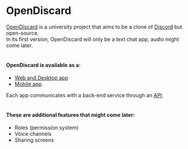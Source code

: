 # OpenDiscard
[OpenDiscard](https://opendiscard.com/) is a university project that aims to be a clone of [Discord](https://discord.com/) but open-source.  
In its first version, OpenDiscard will only be a text chat app, audio might come later.    
&nbsp;

#### OpenDiscard is available as a:
- [Web and Desktop app](https://github.com/ClementDreptin/OpenDiscard/tree/master/app/)
- [Mobile app](https://github.com/ClementDreptin/OpenDiscard/tree/master/mobile-app/)

Each app communicates with a back-end service through an [API](https://github.com/ClementDreptin/OpenDiscard/tree/master/api/).  
&nbsp;

#### These are additional features that might come later:
- Roles (permission system)
- Voice channels
- Sharing screens